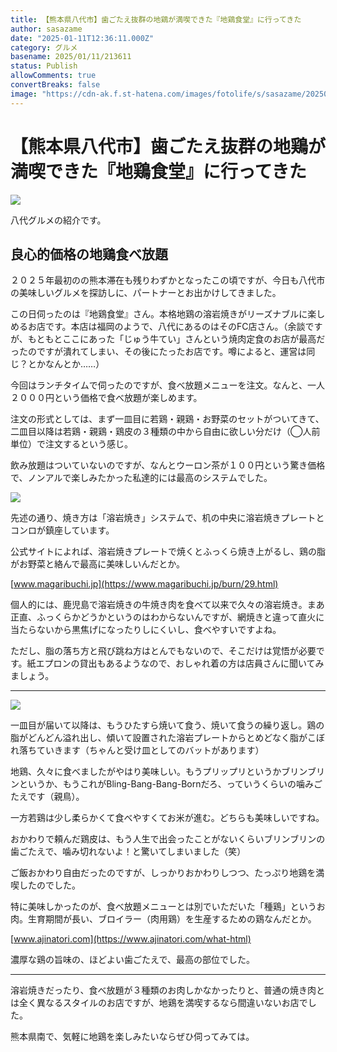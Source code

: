 ```yaml
---
title: 【熊本県八代市】歯ごたえ抜群の地鶏が満喫できた『地鶏食堂』に行ってきた
author: sasazame
date: "2025-01-11T12:36:11.000Z"
category: グルメ
basename: 2025/01/11/213611
status: Publish
allowComments: true
convertBreaks: false
image: "https://cdn-ak.f.st-hatena.com/images/fotolife/s/sasazame/20250111/20250111210849.png"
---
```

# 【熊本県八代市】歯ごたえ抜群の地鶏が満喫できた『地鶏食堂』に行ってきた

![](https://cdn-ak.f.st-hatena.com/images/fotolife/s/sasazame/20250111/20250111210849.png)

八代グルメの紹介です。

<!-- Extended Body -->

## 良心的価格の地鶏食べ放題

２０２５年最初のの熊本滞在も残りわずかとなったこの頃ですが、今日も八代市の美味しいグルメを探訪しに、パートナーとお出かけしてきました。

この日伺ったのは『地鶏食堂』さん。本格地鶏の溶岩焼きがリーズナブルに楽しめるお店です。本店は福岡のようで、八代にあるのはそのFC店さん。（余談ですが、もともとここにあった「じゅう牛てい」さんという焼肉定食のお店が最高だったのですが潰れてしまい、その後にたったお店です。噂によると、運営は同じ？とかなんとか……）

今回はランチタイムで伺ったのですが、食べ放題メニューを注文。なんと、一人２０００円という価格で食べ放題が楽しめます。

注文の形式としては、まず一皿目に若鶏・親鶏・お野菜のセットがついてきて、二皿目以降は若鶏・親鶏・鶏皮の３種類の中から自由に欲しい分だけ（◯人前単位）で注文するという感じ。

飲み放題はついていないのですが、なんとウーロン茶が１００円という驚き価格で、ノンアルで楽しみたかった私達的には最高のシステムでした。

![](https://cdn-ak.f.st-hatena.com/images/fotolife/s/sasazame/20250111/20250111212039.png)

先述の通り、焼き方は「溶岩焼き」システムで、机の中央に溶岩焼きプレートとコンロが鎮座しています。

公式サイトによれば、溶岩焼きプレートで焼くとふっくら焼き上がるし、鶏の脂がお野菜と絡んで最高に美味しいんだとか。

[www.magaribuchi.jp](https://www.magaribuchi.jp/burn/29.html)

個人的には、鹿児島で溶岩焼きの牛焼き肉を食べて以来で久々の溶岩焼き。まあ正直、ふっくらかどうかというのはわからないんですが、網焼きと違って直火に当たらないから黒焦げになったりしにくいし、食べやすいですよね。

ただし、脂の落ち方と飛び跳ね方はとんでもないので、そこだけは覚悟が必要です。紙エプロンの貸出もあるようなので、おしゃれ着の方は店員さんに聞いてみましょう。

* * *

![](https://cdn-ak.f.st-hatena.com/images/fotolife/s/sasazame/20250111/20250111212519.png)

一皿目が届いて以降は、もうひたすら焼いて食う、焼いて食うの繰り返し。鶏の脂がどんどん溢れ出し、傾いて設置された溶岩プレートからとめどなく脂がこぼれ落ちていきます（ちゃんと受け皿としてのバットがあります）

地鶏、久々に食べましたがやはり美味しい。もうプリップリというかブリンブリンというか、もうこれがBling-Bang-Bang-Bornだろ、っていうくらいの噛みごたえです（親鳥）。

一方若鶏は少し柔らかくて食べやすくてお米が進む。どちらも美味しいですね。

おかわりで頼んだ鶏皮は、もう人生で出会ったことがないくらいブリンブリンの歯ごたえで、噛み切れないよ！と驚いてしまいました（笑）

ご飯おかわり自由だったのですが、しっかりおかわりしつつ、たっぷり地鶏を満喫したのでした。

特に美味しかったのが、食べ放題メニューとは別でいただいた「種鶏」というお肉。生育期間が長い、ブロイラー（肉用鶏）を生産するための鶏なんだとか。

[www.ajinatori.com](https://www.ajinatori.com/what-html)

濃厚な鶏の旨味の、ほどよい歯ごたえで、最高の部位でした。

* * *

溶岩焼きだったり、食べ放題が３種類のお肉しかなかったりと、普通の焼き肉とは全く異なるスタイルのお店ですが、地鶏を満喫するなら間違いないお店でした。

熊本県南で、気軽に地鶏を楽しみたいならぜひ伺ってみては。